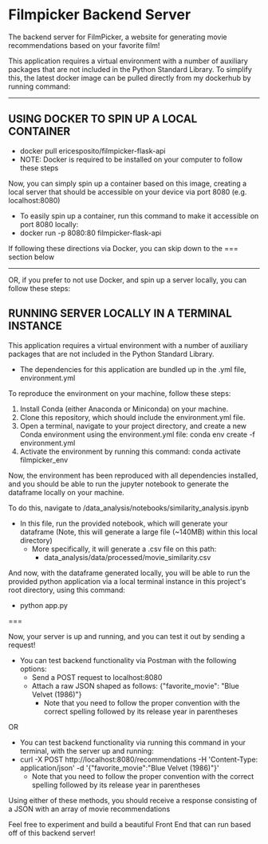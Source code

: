 # Filmpicker Backend Server

The backend server for FilmPicker, a website for generating movie recommendations based on your favorite film!

This application requires a virtual environment with a number of auxiliary packages that are not included in the Python Standard Library. To simplify this, the latest docker image can be pulled directly from my dockerhub by running command:

---

## USING DOCKER TO SPIN UP A LOCAL CONTAINER

- docker pull ericesposito/filmpicker-flask-api
- NOTE: Docker is required to be installed on your computer to follow these steps

Now, you can simply spin up a container based on this image, creating a local server that should be accessible on your device via port 8080 (e.g. localhost:8080)

- To easily spin up a container, run this command to make it accessible on port 8080 locally:
- docker run -p 8080:80 filmpicker-flask-api

If following these directions via Docker, you can skip down to the === section below

---

OR, if you prefer to not use Docker, and spin up a server locally, you can follow these steps:

## RUNNING SERVER LOCALLY IN A TERMINAL INSTANCE

This application requires a virtual environment with a number of auxiliary packages that are not included in the Python Standard Library.

- The dependencies for this application are bundled up in the .yml file, environment.yml

To reproduce the environment on your machine, follow these steps:

1. Install Conda (either Anaconda or Miniconda) on your machine.
2. Clone this repository, which should include the environment.yml file.
3. Open a terminal, navigate to your project directory, and create a new Conda environment using the environment.yml file:
   conda env create -f environment.yml
4. Activate the environment by running this command:
   conda activate filmpicker_env

Now, the environment has been reproduced with all dependencies installed, and you should be able to run the jupyter notebook to generate the dataframe locally on your machine.

To do this, navigate to /data_analysis/notebooks/similarity_analysis.ipynb

- In this file, run the provided notebook, which will generate your dataframe (Note, this will generate a large file (~140MB) within this local directory)
  - More specifically, it will generate a .csv file on this path:
    - data_analysis/data/processed/movie_similarity.csv

And now, with the dataframe generated locally, you will be able to run the provided python application via a local terminal instance in this project's root directory, using this command:

- python app.py

===

Now, your server is up and running, and you can test it out by sending a request!

- You can test backend functionality via Postman with the following options:
  - Send a POST request to localhost:8080
  - Attach a raw JSON shaped as follows:
    {"favorite_movie": "Blue Velvet (1986)"}
    - Note that you need to follow the proper convention with the correct spelling followed by its release year in parentheses

OR

- You can test backend functionality via running this command in your terminal, with the server up and running:
- curl -X POST http://localhost:8080/recommendations -H 'Content-Type: application/json' -d '{"favorite_movie":"Blue Velvet (1986)"}'
  - Note that you need to follow the proper convention with the correct spelling followed by its release year in parentheses

Using either of these methods, you should receive a response consisting of a JSON with an array of movie recommendations

Feel free to experiment and build a beautiful Front End that can run based off of this backend server!
